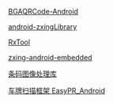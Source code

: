 [BGAQRCode-Android](https://github.com/bingoogolapple/BGAQRCode-Android)


[android-zxingLibrary](https://github.com/yipianfengye/android-zxingLibrary)


[RxTool](https://github.com/vondear/RxTool)

[zxing-android-embedded](https://github.com/journeyapps/zxing-android-embedded)

[条码图像处理库](https://github.com/zxing/zxing)


[车牌扫描框架 EasyPR_Android](https://github.com/linuxxx/EasyPR_Android)
[]()
[]()
[]()
[]()
[]()
[]()
[]()
[]()